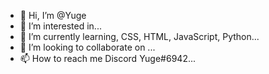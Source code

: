 - 👋 Hi, I’m @Yuge
- 👀 I’m interested in...
- 🌱 I’m currently learning, CSS, HTML, JavaScript, Python...
- 💞️ I’m looking to collaborate on ...
- 📫 How to reach me Discord Yuge#6942...

<!---
Yugemts/Yugemts is a ✨ special ✨ repository because its `README.md` (this file) appears on your GitHub profile.
You can click the Preview link to take a look at your changes.
--->
